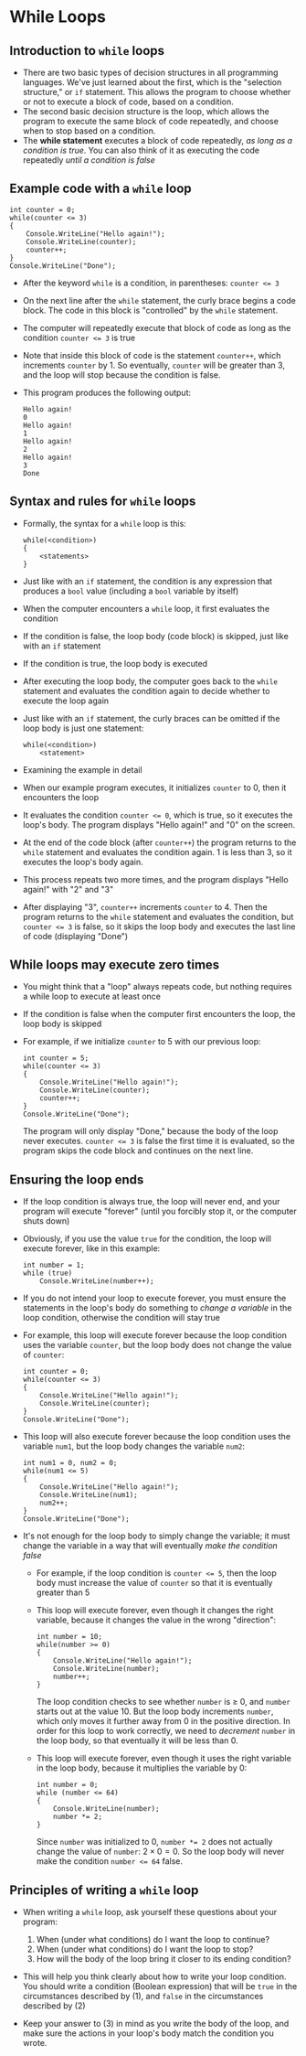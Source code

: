 # While Loops

## Introduction to `while` loops

- There are two basic types of decision structures in all programming languages. We've just learned about the first, which is the "selection structure," or `if` statement. This allows the program to choose whether or not to execute a block of code, based on a condition.
- The second basic decision structure is the loop, which allows the program to execute the same block of code repeatedly, and choose when to stop based on a condition.
- The **while statement** executes a block of code repeatedly, *as long as a condition is true*. You can also think of it as executing the code repeatedly *until a condition is false*

## Example code with a `while` loop

```
int counter = 0;
while(counter <= 3)
{
    Console.WriteLine("Hello again!");
    Console.WriteLine(counter);
    counter++;
}
Console.WriteLine("Done");
```

- After the keyword `while` is a condition, in parentheses: `counter <= 3`
- On the next line after the `while` statement, the curly brace begins a code block. The code in this block is "controlled" by the `while` statement.
- The computer will repeatedly execute that block of code as long as the condition `counter <= 3` is true
- Note that inside this block of code is the statement `counter++`, which increments `counter` by 1. So eventually, `counter` will be greater than 3, and the loop will stop because the condition is false.
- This program produces the following output:

    ```text
    Hello again!
    0
    Hello again!
    1
    Hello again!
    2
    Hello again!
    3
    Done
    ```

## Syntax and rules for `while` loops

- Formally, the syntax for a `while` loop is this:

    ```
    while(<condition>)
    {
        <statements>
    }
    ```

- Just like with an `if` statement, the condition is any expression that produces a `bool` value (including a `bool` variable by itself)

- When the computer encounters a `while` loop, it first evaluates the condition

- If the condition is false, the loop body (code block) is skipped, just like with an `if` statement

- If the condition is true, the loop body is executed

- After executing the loop body, the computer goes back to the `while` statement and evaluates the condition again to decide whether to execute the loop again

- Just like with an `if` statement, the curly braces can be omitted if the loop body is just one statement:

    ```
    while(<condition>)
        <statement>
    ```

- Examining the example in detail

- When our example program executes, it initializes `counter` to 0, then it encounters the loop

- It evaluates the condition `counter <= 0`, which is true, so it executes the loop's body. The program displays "Hello again!" and "0" on the screen.

- At the end of the code block (after `counter++`) the program returns to the `while` statement and evaluates the condition again. 1 is less than 3, so it executes the loop's body again.

- This process repeats two more times, and the program displays "Hello again!" with "2" and "3"

- After displaying "3", `counter++` increments `counter` to 4. Then the program returns to the `while` statement and evaluates the condition, but `counter <= 3` is false, so it skips the loop body and executes the last line of code (displaying "Done")

## While loops may execute zero times

- You might think that a "loop" always repeats code, but nothing requires a while loop to execute at least once
- If the condition is false when the computer first encounters the loop, the loop body is skipped
- For example, if we initialize `counter` to 5 with our previous loop:

    ```
    int counter = 5;
    while(counter <= 3)
    {
        Console.WriteLine("Hello again!");
        Console.WriteLine(counter);
        counter++;
    }
    Console.WriteLine("Done");
    ```

    The program will only display "Done," because the body of the loop never executes. `counter <= 3` is false the first time it is evaluated, so the program skips the code block and continues on the next line.

## Ensuring the loop ends

- If the loop condition is always true, the loop will never end, and your program will execute "forever" (until you forcibly stop it, or the computer shuts down)

- Obviously, if you use the value `true` for the condition, the loop will execute forever, like in this example:

    ```
    int number = 1;
    while (true)
        Console.WriteLine(number++);
    ```

- If you do not intend your loop to execute forever, you must ensure the statements in the loop's body do something to *change a variable* in the loop condition, otherwise the condition will stay true

- For example, this loop will execute forever because the loop condition uses the variable `counter`, but the loop body does not change the value of `counter`:

    ```
    int counter = 0;
    while(counter <= 3)
    {
        Console.WriteLine("Hello again!");
        Console.WriteLine(counter);
    }
    Console.WriteLine("Done");
    ```

- This loop will also execute forever because the loop condition uses the variable `num1`, but the loop body changes the variable `num2`:

    ```
    int num1 = 0, num2 = 0;
    while(num1 <= 5)
    {
        Console.WriteLine("Hello again!");
        Console.WriteLine(num1);
        num2++;
    }
    Console.WriteLine("Done");
    ```

- It's not enough for the loop body to simply change the variable; it must change the variable in a way that will eventually *make the condition false*

    - For example, if the loop condition is `counter <= 5`, then the loop body must increase the value of `counter` so that it is eventually greater than 5

    - This loop will execute forever, even though it changes the right variable, because it changes the value in the wrong "direction":

        ```
        int number = 10;
        while(number >= 0)
        {
            Console.WriteLine("Hello again!");
            Console.WriteLine(number);
            number++;
        }
        ```

        The loop condition checks to see whether `number` is $\geq$ 0, and `number` starts out at the value 10. But the loop body increments `number`, which only moves it further away from 0 in the positive direction. In order for this loop to work correctly, we need to *decrement* `number` in the loop body, so that eventually it will be less than 0.

    - This loop will execute forever, even though it uses the right variable in the loop body, because it multiplies the variable by 0:

        ```
        int number = 0;
        while (number <= 64)
        {
            Console.WriteLine(number);
            number *= 2;
        }
        ```

        Since `number` was initialized to 0, `number *= 2` does not actually change the value of `number`: $2 \times 0 = 0$. So the loop body will never make the condition `number <= 64` false.

## Principles of writing a `while` loop

- When writing a `while` loop, ask yourself these questions about your program:

    1. When (under what conditions) do I want the loop to continue?
    2. When (under what conditions) do I want the loop to stop?
    3. How will the body of the loop bring it closer to its ending condition?

- This will help you think clearly about how to write your loop condition. You should write a condition (Boolean expression) that will be `true` in the circumstances described by (1), and `false` in the circumstances described by (2)

- Keep your answer to (3) in mind as you write the body of the loop, and make sure the actions in your loop's body match the condition you wrote.

